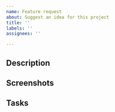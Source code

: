 ```yaml
---
name: Feature request
about: Suggest an idea for this project
title: ''
labels: ''
assignees: ''

---
```


<!--
Please provide a compelling title to the issue. The title sells the issue. Don’t sacrifice allure for brevity.

NOTE: Please uncomment (Ctrl/Cmd + /) the header lines if
you have that information about the issue
-->

<!--
Describe your Issue. A clear and concise description of what the issue is about.
-->
## Description

## Screenshots

## Tasks

<!--
A list of relevant files for this issue. This will help people navigate the project and offer some clues of where to start.
-->
<!-- ## Files -->

<!--
Describe the solution you'd like.
-->
<!-- ## Solutions / Alternatives -->

<!--
Additional information about the issue. Examples: version, OS, Browser, etc.
-->
<!-- ## Additional Context -->

